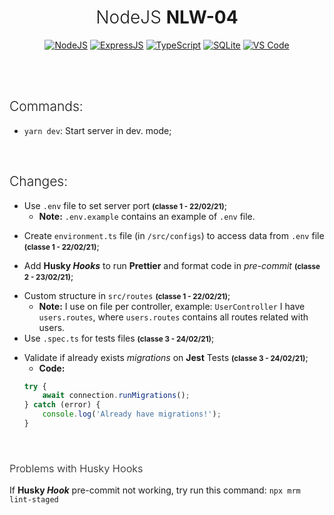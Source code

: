 <h1 align="center" style="font-weight: 300">NodeJS <strong>NLW-04</strong></h1>
<div align="center">
	<a href="#"><img src="https://img.shields.io/badge/node.js%20-%2343853D.svg?&style=for-the-badge&logo=node.js&logoColor=white" alt="NodeJS" /></a> <a href="#"><img src="https://img.shields.io/badge/express.js%20-%23404d59.svg?&style=for-the-badge" alt="ExpressJS"/></a> <a href="#"><img src="https://img.shields.io/badge/typescript%20-%23007ACC.svg?&style=for-the-badge&logo=typescript&logoColor=white" alt="TypeScript" /></a> <a href="#"><img alt="SQLite" src ="https://img.shields.io/badge/sqlite-%2307405e.svg?&style=for-the-badge&logo=sqlite&logoColor=white"/></a> <a href="#"><img src="https://img.shields.io/badge/Visual_Studio_Code-0078D4?style=for-the-badge&logo=visual%20studio%20code&logoColor=white" alt="VS Code" /></a>
</div>

<br /><br />

<h2 style="font-weight:300">Commands:</h2>

-   `yarn dev`: Start server in dev. mode;

<br />

<h2 style="font-weight: 300">Changes:</h2>

-   Use `.env` file to set server port **<small>(classe 1 - 22/02/21)</small>**;
    -   **Note:** `.env.example` contains an example of `.env` file.

<div style="margin: 5px 0" />

-   Create `environment.ts` file (in `/src/configs`) to access data from `.env` file **<small>(classe 1 - 22/02/21)</small>**;

<div style="margin: 5px 0" />

-   Add **Husky _Hooks_** to run **Prettier** and format code in _pre-commit_ **<small>(classe 2 - 23/02/21)</small>**;

<div style="margin: 5px 0" />

-   Custom structure in `src/routes` **<small>(classe 1 - 22/02/21)</small>**;
    -   **Note:** I use on file per controller, example: `UserController` I have `users.routes`, where `users.routes` contains all routes related with users.
-   Use `.spec.ts` for tests files **<small>(classe 3 - 24/02/21)</small>**;

<div style="margin: 5px 0" />

-   Validate if already exists _migrations_ on **Jest** Tests **<small>(classe 3 - 24/02/21)</small>**;
    -   **Code:**
    ```ts
    try {
    	await connection.runMigrations();
    } catch (error) {
    	console.log('Already have migrations!');
    }
    ```

<br />

<h3 style="font-weight: 300">Problems with Husky Hooks</h3>

If **Husky _Hook_** pre-commit not working, try run this command: `npx mrm lint-staged `
